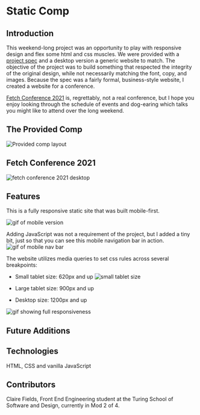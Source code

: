 # Static Comp

## Introduction
This weekend-long project was an opportunity to play with responsive design and flex some html and css muscles. We were provided with a [project spec](https://frontend.turing.edu/projects/module-1/m1-static-comp) and a desktop version a generic website to match. The objective of the project was to build something that respected the integrity of the original design, while not necessarily matching the font, copy, and images. Because the spec was a fairly formal, business-style website, I created a website for a conference. 

[Fetch Conference 2021](https://clairefields15.github.io/static-comp/) is, regrettably, not a real conference, but I hope you enjoy looking through the schedule of events and dog-earing which talks you might like to attend over the long weekend.

## The Provided Comp
![Provided comp layout](https://frontend.turing.edu/assets/images/static-comp-challenge-2.jpg)

## Fetch Conference 2021
![fetch conference 2021 desktop](https://imgur.com/iVpkmW4.jpg)

## Features
This is a fully responsive static site that was built mobile-first.

![gif of mobile version](https://media.giphy.com/media/fYhtYZ64tgZcrKz4zU/giphy.gif)


Adding JavaScript was not a requirement of the project, but I added a tiny bit, just so that you can see this mobile navigation bar in action.
![gif of mobile nav bar](https://media.giphy.com/media/71ohdbZ2ZIXu9m7EyF/giphy.gif)


The website utilizes media queries to set css rules across several breakpoints:
* Small tablet size: 620px and up
![small tablet size](https://imgur.com/AsaNU3x)

* Large tablet size: 900px and up
* Desktop size: 1200px and up


![gif showing full responsiveness](https://media.giphy.com/media/V2Z57LUHBUBs7AOWBo/giphy.gif)

## Future Additions


## Technologies
HTML, CSS and vanilla JavaScript

## Contributors
Claire Fields, Front End Engineering student at the Turing School of Software and Design, currently in Mod 2 of 4.

